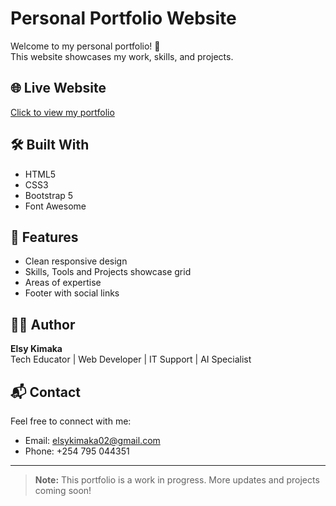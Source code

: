 # Personal Portfolio Website

Welcome to my personal portfolio! 🚀  
This website showcases my work, skills, and projects.

## 🌐 Live Website
[Click to view my portfolio](https://kimaka254.github.io/portfolio-plp/)  

## 🛠️ Built With
- HTML5
- CSS3
- Bootstrap 5
- Font Awesome

## 💼 Features
- Clean responsive design
- Skills, Tools and Projects showcase grid
- Areas of expertise
- Footer with social links

## 👨‍💻 Author
**Elsy Kimaka**  
Tech Educator | Web Developer | IT Support | AI Specialist

## 📬 Contact
Feel free to connect with me:  
- Email: elsykimaka02@gmail.com
- Phone: +254 795 044351

---

> **Note:** This portfolio is a work in progress. More updates and projects coming soon!
